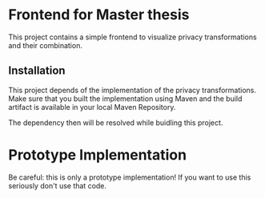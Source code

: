 # Frontend for Master thesis
This project contains a simple frontend to visualize privacy transformations and their combination.
## Installation
This project depends of the implementation of the privacy transformations. Make sure that you built the implementation using Maven and the build artifact is available in your local Maven Repository.

The dependency then will be resolved while buidling this project.

# Prototype Implementation
Be careful: this is only a prototype implementation! If you want to use this seriously don't use that code.

